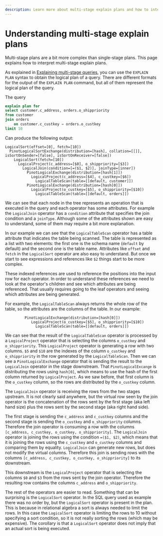 ```yaml
---
description: Learn more about multi-stage explain plans and how to interpret them.
---
```


# Understanding multi-stage explain plans
Multi-stage plans are a bit more complex than single-stage plans. 
This page explains how to interpret multi-stage explain plans.

As explained in [Explaining multi-stage queries](../query-syntax/explain-plan-multi-stage.md), you can use the 
`EXPLAIN PLAN` syntax to obtain the logical plan of a query.
There are different formats for the output of the `EXPLAIN PLAN` command, but all of them represent the logical plan 
of the query.

The query
```sql
explain plan for
select customer.c_address, orders.o_shippriority
from customer
join orders
    on customer.c_custkey = orders.o_custkey
limit 10
```

Can produce the following output:
```
LogicalSort(offset=[0], fetch=[10])
  PinotLogicalSortExchange(distribution=[hash], collation=[[]], isSortOnSender=[false], isSortOnReceiver=[false])
    LogicalSort(fetch=[10])
      LogicalProject(c_address=[$0], o_shippriority=[$3])
        LogicalJoin(condition=[=($1, $2)], joinType=[inner])
          PinotLogicalExchange(distribution=[hash[1]])
            LogicalProject(c_address=[$4], c_custkey=[$6])
              LogicalTableScan(table=[[default, customer]])
          PinotLogicalExchange(distribution=[hash[0]])
            LogicalProject(o_custkey=[$5], o_shippriority=[$10])
              LogicalTableScan(table=[[default, orders]])
```

We can see that each node in the tree represents an operation that is executed in the query and each operator has some
attributes.
For example the `LogicalJoin` operator has a `condition` attribute that specifies the join condition and a `joinType`.
Although some of the attributes shown are easy to understand, some of them may require a bit more explanation.

In our example we can see that the `LogicalTableScan` operator has a table attribute that indicates the table being scanned.
The table is represented as a list with two elements: the first one is the schema name (`default` by default) and the 
second one is the table name. 
Attributes like `offset` and `fetch` in the `LogicalSort` operator are also easy to understand. 
But once we start to see expressions and references like `$2` things start to be more complex.

These indexed references are used to reference the positions into the input row for each operator. 
In order to understand these references we need to look at the operator's children and see which attributes are being 
referenced. 
That usually requires going to the leaf operators and seeing which attributes are being generated.

For example, the `LogicalTableScan` always returns the whole row of the table, so the attributes are the columns of the 
table. In our example:
```
         PinotLogicalExchange(distribution=[hash[0]])
            LogicalProject(o_custkey=[$5], o_shippriority=[$10])
              LogicalTableScan(table=[[default, orders]])
```

We can see that the result of the `LogicalTableScan` operator is processed by a `LogicalProject` operator that is 
selecting the columns `o_custkey` and `o_shippriority`. 
This `LogicalProject` operator is generating a row with two columns. 
`$5` and `$10` are the indexes of the column `o_custkey` and `o_shippriority` in the row generated by the 
`LogicalTableScan`. 
Then we can see a `PinotLogicalExchange` operator that is sending the result to the `LogicalJoin` operator in the 
stage downstream.
That `PinotLogicalExcange` is distributing the rows using `hash[0]`, which means to use the hash of the first column 
returned by `LogicalProject`.
As we saw before, that first column is the `o_custkey` column, so the rows are distributed by the `o_custkey` column.

The `LogicalJoin` operator is receiving the rows from the two stages upstream. 
It is not clearly said anywhere, but the virtual row seen by the join operator is the concatenation of the rows sent by
the first stage (aka left hand size) plus the rows sent by the second stage (aka right hand side).

The first stage is sending the `c_address` and `c_custkey` columns and the second stage is sending the `o_custkey` and 
`o_shippriority` columns. 
Therefore the join operator is consuming a row with the columns `[c_address, c_custkey, o_custkey, o_shippriority]`.
The `LogicalJoin` operator is joining the rows using the condition `=($1, $2)`, which means that it is joining the rows
using the `c_custkey` and `o_custkey` columns and comparing them by equality. 
`LogicalJoin` can generate new rows, but does not modify the virtual columns. 
Therefore this join is sending rows with the columns `[c_address, c_custkey, o_custkey, o_shippriority]` to its
downstream.

This downstream is the `LogicalProject` operator that is selecting the columns `$0` and `$3` from the rows sent by the 
join operator. 
Therefore the resulting row contains the columns `c_address` and `o_shippriority`.

The rest of the operators are easier to read. 
Something that can be surprising is the `LogicalSort` operator.
In the SQL query used as example there was no order by, but the `LogicalSort` operator is present in the plan.
This is because in relational algebra a sort is always needed to limit the rows.
In this case the `LogicalSort` operator is limiting the rows to 10 without specifying a sort condition, 
so it is not really sorting the rows (which may be expensive).
The corollary is that a `LogicalSort` operator does not imply that an actual sort is being executed.




